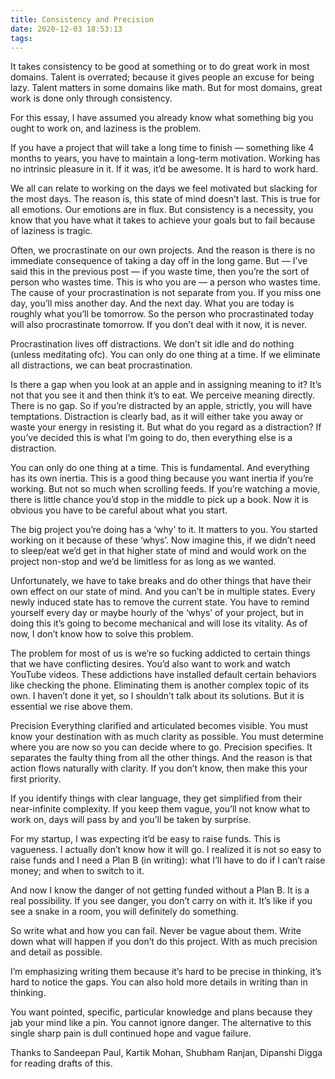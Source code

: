 ```yaml
---
title: Consistency and Precision
date: 2020-12-03 18:53:13
tags:
---
```

It takes consistency to be good at something or to do great work in most domains. Talent is overrated; because it gives people an excuse for being lazy. Talent matters in some domains like math. But for most domains, great work is done only through consistency.
<!-- more -->
For this essay, I have assumed you already know what something big you ought to work on, and laziness is the problem.

If you have a project that will take a long time to finish — something like 4 months to years, you have to maintain a long-term motivation. Working has no intrinsic pleasure in it. If it was, it’d be awesome. It is hard to work hard.

We all can relate to working on the days we feel motivated but slacking for the most days. The reason is, this state of mind doesn’t last. This is true for all emotions. Our emotions are in flux. But consistency is a necessity, you know that you have what it takes to achieve your goals but to fail because of laziness is tragic.

Often, we procrastinate on our own projects. And the reason is there is no immediate consequence of taking a day off in the long game. But — I’ve said this in the previous post — if you waste time, then you’re the sort of person who wastes time. This is who you are — a person who wastes time. The cause of your procrastination is not separate from you. If you miss one day, you’ll miss another day. And the next day. What you are today is roughly what you’ll be tomorrow. So the person who procrastinated today will also procrastinate tomorrow. If you don’t deal with it now, it is never.

Procrastination lives off distractions. We don’t sit idle and do nothing (unless meditating ofc). You can only do one thing at a time. If we eliminate all distractions, we can beat procrastination.

Is there a gap when you look at an apple and in assigning meaning to it? It’s not that you see it and then think it’s to eat. We perceive meaning directly. There is no gap. So if you’re distracted by an apple, strictly, you will have temptations. Distraction is clearly bad, as it will either take you away or waste your energy in resisting it. But what do you regard as a distraction? If you’ve decided this is what I’m going to do, then everything else is a distraction.

You can only do one thing at a time. This is fundamental. And everything has its own inertia. This is a good thing because you want inertia if you’re working. But not so much when scrolling feeds. If you’re watching a movie, there is little chance you’d stop in the middle to pick up a book. Now it is obvious you have to be careful about what you start.

The big project you’re doing has a ‘why’ to it. It matters to you. You started working on it because of these ‘whys’. Now imagine this, if we didn’t need to sleep/eat we’d get in that higher state of mind and would work on the project non-stop and we’d be limitless for as long as we wanted.

Unfortunately, we have to take breaks and do other things that have their own effect on our state of mind. And you can’t be in multiple states. Every newly induced state has to remove the current state. You have to remind yourself every day or maybe hourly of the ‘whys’ of your project, but in doing this it’s going to become mechanical and will lose its vitality. As of now, I don’t know how to solve this problem.

The problem for most of us is we’re so fucking addicted to certain things that we have conflicting desires. You’d also want to work and watch YouTube videos. These addictions have installed default certain behaviors like checking the phone. Eliminating them is another complex topic of its own. I haven’t done it yet, so I shouldn’t talk about its solutions. But it is essential we rise above them.

Precision
Everything clarified and articulated becomes visible. You must know your destination with as much clarity as possible. You must determine where you are now so you can decide where to go. Precision specifies. It separates the faulty thing from all the other things. And the reason is that action flows naturally with clarity. If you don’t know, then make this your first priority.

If you identify things with clear language, they get simplified from their near-infinite complexity. If you keep them vague, you’ll not know what to work on, days will pass by and you’ll be taken by surprise.

For my startup, I was expecting it’d be easy to raise funds. This is vagueness. I actually don’t know how it will go. I realized it is not so easy to raise funds and I need a Plan B (in writing): what I’ll have to do if I can’t raise money; and when to switch to it.

And now I know the danger of not getting funded without a Plan B. It is a real possibility. If you see danger, you don’t carry on with it. It’s like if you see a snake in a room, you will definitely do something.

So write what and how you can fail. Never be vague about them. Write down what will happen if you don’t do this project. With as much precision and detail as possible.

I’m emphasizing writing them because it’s hard to be precise in thinking, it’s hard to notice the gaps. You can also hold more details in writing than in thinking.

You want pointed, specific, particular knowledge and plans because they jab your mind like a pin. You cannot ignore danger. The alternative to this single sharp pain is dull continued hope and vague failure.

Thanks to Sandeepan Paul, Kartik Mohan, Shubham Ranjan, Dipanshi Digga for reading drafts of this.